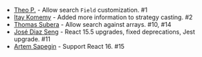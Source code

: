 * [Theo P.](https://github.com/tpizza) - Allow search `Field` customization. #1
* [Itay Komemy](https://github.com/itaykomemy) - Added more information to strategy casting. #2
* [Thomas Subera](https://github.com/dready) - Allow search against arrays. #10, #14
* [José Diaz Seng](https://github.com/joseds) - React 15.5 upgrades, fixed deprecations, Jest upgrade. #11
* [Artem Sapegin](https://github.com/sapegin) - Support React 16. #15
